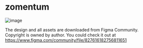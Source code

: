 # zomentum


![image](https://user-images.githubusercontent.com/60818905/126291231-09ec246b-8001-43fd-b386-9cf442870998.png)



The design and all assets are downloaded from Figma Community. Copyright is owned by author. You could check it out at https://www.figma.com/community/file/827616182756811651
